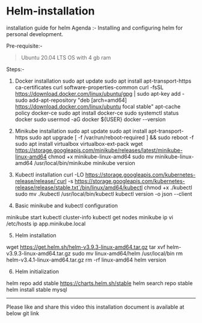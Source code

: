 # Helm-installation
installation guide for helm
Agenda :- Installing and configuring helm for personal development.

Pre-requisite:-
> Ubuntu 20.04 LTS OS with 4 gb ram 

Steps:-
1) Docker installation
sudo apt update
sudo apt install apt-transport-https ca-certificates curl software-properties-common
curl -fsSL https://download.docker.com/linux/ubuntu/gpg | sudo apt-key add -
sudo add-apt-repository "deb [arch=amd64] https://download.docker.com/linux/ubuntu focal stable"
apt-cache policy docker-ce
sudo apt install docker-ce
sudo systemctl status docker
sudo usermod -aG docker ${USER}
docker --version


2) Minikube installation
sudo apt update
sudo apt install apt-transport-https
sudo apt upgrade
[ -f /var/run/reboot-required ] && sudo reboot -f
sudo apt install virtualbox virtualbox-ext-pack
wget https://storage.googleapis.com/minikube/releases/latest/minikube-linux-amd64
chmod +x minikube-linux-amd64
sudo mv minikube-linux-amd64 /usr/local/bin/minikube
minikube version

3) Kubectl installation
curl -LO https://storage.googleapis.com/kubernetes-release/release/`curl -s https://storage.googleapis.com/kubernetes-release/release/stable.txt`/bin/linux/amd64/kubectl
chmod +x ./kubectl
sudo mv ./kubectl /usr/local/bin/kubectl
kubectl version -o json  --client

4) Basic minikube and kubectl configuration

minikube start
kubectl cluster-info
kubectl get nodes
minikube ip
vi /etc/hosts
ip app.minikube.local

5) Helm installation

wget https://get.helm.sh/helm-v3.9.3-linux-amd64.tar.gz
tar xvf helm-v3.9.3-linux-amd64.tar.gz
sudo mv linux-amd64/helm /usr/local/bin
rm helm-v3.4.1-linux-amd64.tar.gz
rm -rf linux-amd64
helm version

6) Helm initialization

helm repo add stable https://charts.helm.sh/stable
helm search repo stable
helm install stable mysql

-------------------------------------------------------------------------
Please like and share this video
this installation document is available at below git link
